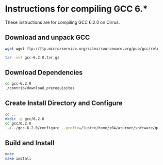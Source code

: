 Instructions for compiling GCC 6.*
==================================

These instructions are for compiling GCC 6.2.0 on Cirrus.

Download and unpack GCC
-----------------------

```bash
wget wget ftp://ftp.mirrorservice.org/sites/sourceware.org/pub/gcc/releases/gcc-6.2.0/gcc-6.2.0.tar.gz
```
```bash
tar -xvf gcc-6.2.0.tar.gz
```

Download Dependencies
---------------------

```bash
cd gcc-6.2.0
./contrib/download_prerequisites
```

Create Install Directory and Configure
---------------------------------------

```bash
cd ..
mkdir -p gcc/6.2.0
cd gcc/6.2.0
../../gcc-6.2.0/configure --prefix=/lustre/home/z04/aturner/software/gcc/6.2.0 --disable-multilib --with-system-zlib --enable-languages=c,c++,fortran
```

Build and Install
-----------------

```bash
make
make install
```

